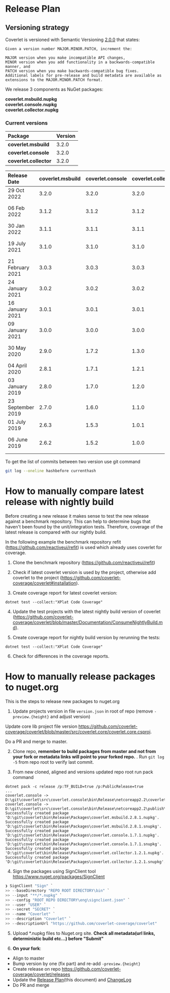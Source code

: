 # Release Plan

## Versioning strategy

Coverlet is versioned with Semantic Versioning [2.0.0](https://semver.org/#semantic-versioning-200) that states:

```
Given a version number MAJOR.MINOR.PATCH, increment the:

MAJOR version when you make incompatible API changes,
MINOR version when you add functionality in a backwards-compatible manner, and
PATCH version when you make backwards-compatible bug fixes.
Additional labels for pre-release and build metadata are available as extensions to the MAJOR.MINOR.PATCH format.
```

We release 3 components as NuGet packages:  

**coverlet.msbuild.nupkg**  
**coverlet.console.nupkg**  
**coverlet.collector.nupkg**  

### Current versions

| Package               | Version |
|:----------------------|:--------|
|**coverlet.msbuild**   | 3.2.0   | 
|**coverlet.console**   | 3.2.0   |
|**coverlet.collector** | 3.2.0   |


| Release Date      | coverlet.msbuild | coverlet.console  | coverlet.collector| commit hash                              | notes                          |
| :-----------------|:-----------------|:------------------|:------------------|:-----------------------------------------|:-------------------------------|
| 29 Oct 2022       | 3.2.0            | 3.2.0             |   3.2.0           | e2c9d84a84a9d2d240ac15feb70f9198c6f8e173 |                                | 
| 06 Feb 2022       | 3.1.2            | 3.1.2             |   3.1.2           | e335b1a8025e49e2f2de6b40ef12ec9d3ed11ceb | Fix CoreLib coverage issues    | 
| 30 Jan 2022       | 3.1.1            | 3.1.1             |   3.1.1           | e4278c06faba63122a870df15a1a1b934f6bc81d |                                | 
| 19 July 2021      | 3.1.0            | 3.1.0             |   3.1.0           | 5a0ecc1e92fd754e2439dc3e4c828ff7386aa1a7 | Support for determistic build  | 
| 21 February 2021  | 3.0.3            | 3.0.3             |   3.0.3           | adfabfd58de0aabe263e7d2080324e0b8541071e | Fix regressions                | 
| 24 January 2021   | 3.0.2            | 3.0.2             |   3.0.2           | ed918515492193fd154b60270d440c40fa30fee9 | Fix regressions                | 
| 16 January 2021   | 3.0.1            | 3.0.1             |   3.0.1           | 1b45fd89245369ae94407e7a77bdfee112042486 | Fix severe coverage regression | 
| 09 January 2021   | 3.0.0            | 3.0.0             |   3.0.0           | 1e77f9d2183a320e8991bfc296460e793301931f | Align versions numbers         | 
| 30 May 2020       | 2.9.0            | 1.7.2             |   1.3.0           | 83a38d45b3f9c231d705bfed849efbf41b3aaa86 | deterministic build support    |
| 04 April 2020     | 2.8.1            | 1.7.1             |   1.2.1           | 3f81828821d07d756e02a4105b2533cedf0b543c |                                |
| 03 January 2019   | 2.8.0            | 1.7.0             |   1.2.0           | 72a688f1c47fa92059540d5fbb1c4b0b4bf0dc8c |                                |
| 23 September 2019 | 2.7.0            | 1.6.0             |   1.1.0           | 4ca01eb239038808739699470a61fad675af6c79 |                                |
| 01 July 2019      | 2.6.3            | 1.5.3             |   1.0.1           | e1593359497fdfe6befbb86304b8f4e09a656d14 |                                |
| 06 June 2019      | 2.6.2            | 1.5.2             |   1.0.0           | 3e7eac9df094c22335711a298d359890aed582e8 | first collector release        |

To get the list of commits between two version use git command
```bash
git log --oneline hashbefore currenthash
```
# How to manually compare latest release with nightly build

Before creating a new release it makes sense to test the new release against a benchmark repository. This can help to determine bugs that haven't been found 
by the unit/integration tests. Therefore, coverage of the latest release is compared with our nightly build. 

In the following example the benchmark repository refit (https://github.com/reactiveui/refit) is used which already uses coverlet for coverage.

1. Clone the benchmark repository (https://github.com/reactiveui/refit)

2. Check if latest coverlet version is used by the project, otherwise add coverlet to the project (https://github.com/coverlet-coverage/coverlet#installation).

3. Create coverage report for latest coverlet version:
```
dotnet test --collect:"XPlat Code Coverage"
```

4. Update the test projects with the latest nightly build version of coverlet
(https://github.com/coverlet-coverage/coverlet/blob/master/Documentation/ConsumeNightlyBuild.md).

5. Create coverage report for nightly build version by rerunning the tests:
```
dotnet test --collect:"XPlat Code Coverage"
```

6. Check for differences in the coverage reports.


# How to manually release packages to nuget.org

This is the steps to release new packages to nuget.org

1. Update projects version in file `version.json` in root of repo (remove `-preview.{height}` and adjust version)

Update core lib project file version https://github.com/coverlet-coverage/coverlet/blob/master/src/coverlet.core/coverlet.core.csproj.  

Do a PR and merge to master.

2. Clone repo, **remember to build packages from master and not from your fork or metadata links will point to your forked repo.** . Run `git log -5` from repo root to verify last commit.

3. From new cloned, aligned and versions updated repo root run pack command

  ```
  dotnet pack -c release /p:TF_BUILD=true /p:PublicRelease=true
  ...
  coverlet.console -> D:\git\coverlet\src\coverlet.console\bin\Release\netcoreapp2.2\coverlet.console.dll
  coverlet.console -> D:\git\coverlet\src\coverlet.console\bin\Release\netcoreapp2.2\publish\
  Successfully created package 'D:\git\coverlet\bin\Release\Packages\coverlet.msbuild.2.8.1.nupkg'.
  Successfully created package 'D:\git\coverlet\bin\Release\Packages\coverlet.msbuild.2.8.1.snupkg'.
  Successfully created package 'D:\git\coverlet\bin\Release\Packages\coverlet.console.1.7.1.nupkg'.
  Successfully created package 'D:\git\coverlet\bin\Release\Packages\coverlet.console.1.7.1.snupkg'.
  Successfully created package 'D:\git\coverlet\bin\Release\Packages\coverlet.collector.1.2.1.nupkg'.
  Successfully created package 'D:\git\coverlet\bin\Release\Packages\coverlet.collector.1.2.1.snupkg'.
  ```

4. Sign the packages using SignClient tool https://www.nuget.org/packages/SignClient

  ```powershell
  ❯ SignClient "Sign" `
  >> --baseDirectory "REPO ROOT DIRECTORY\bin" `
  >> --input "**/*.nupkg" `
  >> --config "ROOT REPO DIRECTORY\eng\signclient.json" `
  >> --user "USER" `
  >> --secret "SECRET" `
  >> --name "Coverlet" `
  >> --description "Coverlet" `
  >> --descriptionUrl "https://github.com/coverlet-coverage/coverlet"
  ```

5. Upload *.nupkg files to Nuget.org site. **Check all metadata(url links, deterministic build etc...) before "Submit"**

6. **On your fork**:
  * Align to master
  * Bump version by one (fix part) and re-add `-preview.{height}`
  * Create release on repo https://github.com/coverlet-coverage/coverlet/releases
  * Update the [Release Plan](https://github.com/coverlet-coverage/coverlet/blob/master/Documentation/ReleasePlan.md)(this document) and [ChangeLog](https://github.com/coverlet-coverage/coverlet/blob/master/Documentation/Changelog.md)
  * Do PR and merge
